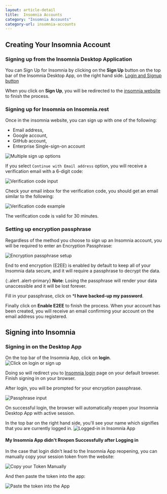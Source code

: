 ```yaml
---
layout: article-detail
title:  Insomnia Accounts
category: "Insomnia Accounts"
category-url: insomnia-accounts
---
```



## Creating Your Insomnia Account

### Signing up from the Insomnia Desktop Application

You can Sign Up for Insomnia by clicking on the **Sign Up** button on the top bar of the Insomnia Desktop App, on the right hand side.
[Login and Signup button](!/assets/login-signup.png)

When you click on **Sign Up**, you will be redirected to the [insomnia website](https://app.insomnia.rest/app/authorize) to finish the process.

### Signing up for Insomnia on Insomnia.rest

Once in the insomnia website, you can sign up with one of the following:

- Email address,
- Google account,
- GitHub account,
- Enterprise Single-sign-on account

![Multiple sign up options](../assets/images/signup-or-login.jpg)

If you select `Continue with Email address` option, you will receive a verification email with a 6-digit code:

![Verification code input](../assets/images/check-your-email.jpg)

Check your email inbox for the verification code, you should get an email similar to the following:

![Verification code example](../assets/images/login-code.jpg)

The verification code is valid for 30 minutes.

### Setting up encryption passphrase

Regardless of the method you choose to sign up an Insomnia account, you will be required to enter an Encryption Passphrase:

![Encryption passphrase setup](../assets/images/encryption-passphrase-input.jpg )

End to end encryption (E2EE) is enabled by default to keep all of your Insomnia data secure, and it will require a passphrase to decrypt the data.

{:.alert .alert-primary}
**Note**: Losing the passphrase will render your data unaccessible and it will be lost forever.

Fill in your passphrase, click on ***I have backed-up my password**.

Finally click on **Enable E2EE** to finish the process.  When your account has been created, you will receive an email confirming your account on the email address you registered.

## Signing into Insomnia

### Signing in on the Desktop App

On the top bar of the Insomnia App, click on **login**.
![Click on login or sign up](/assets/images/login-signup.png)

Doing so will redirect you to [Insomnia login](https://app.insomnia.rest/app/authorise/) page on your default browser.  Finish signing in on your browser.

After login, you will be prompted for your encryption passphrase.

![Passphrase input](../assets/images/passphrase-input.jpg)

On successful login, the browser will automatically reopen your Insomnia Desktop App with active session.

In the top bar on the right hand side, you'll see your name which signifies that you are currently logged in.
![Logged-in in Insomnia App](/assets/images/logged-in-title-bar.jpg)

#### My Insomnia App didn't Reopen Successfully after Logging in

In the case that login didn't lead to the Insomnia App reopening, you can manually copy your session token from the website:

![Copy your Token Manually](/assets/images/login-manual-token.jpg)

And then paste the token into the app:

![Paste the token into the App](../assets/images/app-manual-token.jpg)
